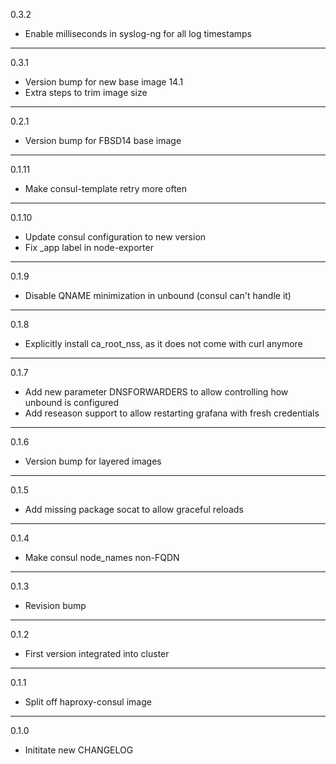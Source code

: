 0.3.2

* Enable milliseconds in syslog-ng for all log timestamps

---

0.3.1

* Version bump for new base image 14.1
* Extra steps to trim image size

---

0.2.1

* Version bump for FBSD14 base image

---

0.1.11

* Make consul-template retry more often

---

0.1.10

* Update consul configuration to new version
* Fix _app label in node-exporter

---

0.1.9

* Disable QNAME minimization in unbound (consul can't handle it)

---

0.1.8

* Explicitly install ca_root_nss, as it does not come with curl anymore

---

0.1.7

* Add new parameter DNSFORWARDERS to allow controlling how unbound is configured
* Add reseason support to allow restarting grafana with fresh credentials

---

0.1.6

* Version bump for layered images

---

0.1.5

* Add missing package socat to allow graceful reloads

---

0.1.4

* Make consul node_names non-FQDN

---
0.1.3

* Revision bump

---

0.1.2

* First version integrated into cluster

---

0.1.1

* Split off haproxy-consul image

---
0.1.0

* Inititate new CHANGELOG

